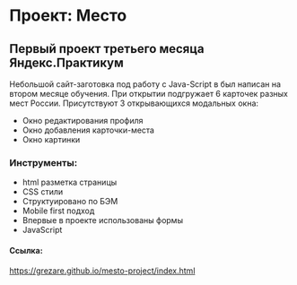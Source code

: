 # Проект: Место

## Первый проект третьего месяца Яндекс.Практикум

Небольшой сайт-заготовка под работу с Java-Script в был написан на втором месяце обучения.
При открытии подгружает 6 карточек разных мест России.
Присутствуют 3 открывающихся модальных окна:
* Окно редактирования профиля
* Окно добавления карточки-места
* Окно картинки

### Инструменты:

* html разметка страницы
* CSS стили
* Структуировано по БЭМ
* Mobile first подход
* Впервые в проекте использованы формы
* JavaScript

#### Ссылка:
https://grezare.github.io/mesto-project/index.html
